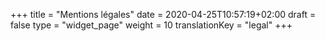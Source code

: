 +++
title = "Mentions légales"
date = 2020-04-25T10:57:19+02:00
draft = false
type = "widget_page"
weight = 10
translationKey = "legal"
+++
